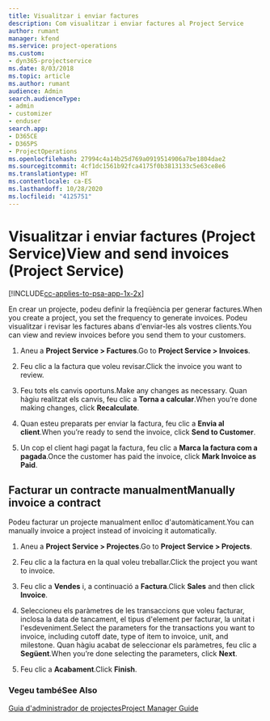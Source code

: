```yaml
---
title: Visualitzar i enviar factures
description: Com visualitzar i enviar factures al Project Service
author: rumant
manager: kfend
ms.service: project-operations
ms.custom:
- dyn365-projectservice
ms.date: 8/03/2018
ms.topic: article
ms.author: rumant
audience: Admin
search.audienceType:
- admin
- customizer
- enduser
search.app:
- D365CE
- D365PS
- ProjectOperations
ms.openlocfilehash: 27994c4a14b25d769a0919514906a7be1804dae2
ms.sourcegitcommit: 4cf1dc1561b92fca4175f0b3813133c5e63ce8e6
ms.translationtype: HT
ms.contentlocale: ca-ES
ms.lasthandoff: 10/28/2020
ms.locfileid: "4125751"
---
```

# <a name="view-and-send-invoices-project-service"></a><span data-ttu-id="b47fd-103">Visualitzar i enviar factures (Project Service)</span><span class="sxs-lookup"><span data-stu-id="b47fd-103">View and send invoices (Project Service)</span></span>

[!INCLUDE[cc-applies-to-psa-app-1x-2x](../includes/cc-applies-to-psa-app-1x-2x.md)]

<span data-ttu-id="b47fd-104">En crear un projecte, podeu definir la freqüència per generar factures.</span><span class="sxs-lookup"><span data-stu-id="b47fd-104">When you create a project, you set the frequency to generate invoices.</span></span> <span data-ttu-id="b47fd-105">Podeu visualitzar i revisar les factures abans d'enviar-les als vostres clients.</span><span class="sxs-lookup"><span data-stu-id="b47fd-105">You can view and review invoices before you send them to your customers.</span></span>  
  
1.  <span data-ttu-id="b47fd-106">Aneu a **Project Service > Factures**.</span><span class="sxs-lookup"><span data-stu-id="b47fd-106">Go to **Project Service > Invoices**.</span></span>  
  
2.  <span data-ttu-id="b47fd-107">Feu clic a la factura que voleu revisar.</span><span class="sxs-lookup"><span data-stu-id="b47fd-107">Click the invoice you want to review.</span></span>  
  
3.  <span data-ttu-id="b47fd-108">Feu tots els canvis oportuns.</span><span class="sxs-lookup"><span data-stu-id="b47fd-108">Make any changes as necessary.</span></span> <span data-ttu-id="b47fd-109">Quan hàgiu realitzat els canvis, feu clic a **Torna a calcular**.</span><span class="sxs-lookup"><span data-stu-id="b47fd-109">When you’re done making changes, click **Recalculate**.</span></span>  
  
4.  <span data-ttu-id="b47fd-110">Quan esteu preparats per enviar la factura, feu clic a **Envia al client**.</span><span class="sxs-lookup"><span data-stu-id="b47fd-110">When you’re ready to send the invoice, click **Send to Customer**.</span></span>  
  
5.  <span data-ttu-id="b47fd-111">Un cop el client hagi pagat la factura, feu clic a **Marca la factura com a pagada**.</span><span class="sxs-lookup"><span data-stu-id="b47fd-111">Once the customer has paid the invoice, click **Mark Invoice as Paid**.</span></span>  
  
## <a name="manually-invoice-a-contract"></a><span data-ttu-id="b47fd-112">Facturar un contracte manualment</span><span class="sxs-lookup"><span data-stu-id="b47fd-112">Manually invoice a contract</span></span>  
 <span data-ttu-id="b47fd-113">Podeu facturar un projecte manualment enlloc d'automàticament.</span><span class="sxs-lookup"><span data-stu-id="b47fd-113">You can manually invoice a project instead of invoicing it automatically.</span></span>  
  
1.  <span data-ttu-id="b47fd-114">Aneu a **Project Service > Projectes**.</span><span class="sxs-lookup"><span data-stu-id="b47fd-114">Go to **Project Service > Projects**.</span></span>  
  
2.  <span data-ttu-id="b47fd-115">Feu clic a la factura en la qual voleu treballar.</span><span class="sxs-lookup"><span data-stu-id="b47fd-115">Click the project you want to invoice.</span></span>  
  
3.  <span data-ttu-id="b47fd-116">Feu clic a **Vendes** i, a continuació a **Factura**.</span><span class="sxs-lookup"><span data-stu-id="b47fd-116">Click **Sales** and then click **Invoice**.</span></span>  
  
4.  <span data-ttu-id="b47fd-117">Seleccioneu els paràmetres de les transaccions que voleu facturar, inclosa la data de tancament, el tipus d'element per facturar, la unitat i l'esdeveniment.</span><span class="sxs-lookup"><span data-stu-id="b47fd-117">Select the parameters for the transactions you want to invoice, including cutoff date, type of item to invoice, unit, and milestone.</span></span> <span data-ttu-id="b47fd-118">Quan hàgiu acabat de seleccionar els paràmetres, feu clic a **Següent**.</span><span class="sxs-lookup"><span data-stu-id="b47fd-118">When you’re done selecting the parameters, click **Next**.</span></span>  
  
5.  <span data-ttu-id="b47fd-119">Feu clic a **Acabament**.</span><span class="sxs-lookup"><span data-stu-id="b47fd-119">Click **Finish**.</span></span>  
  
### <a name="see-also"></a><span data-ttu-id="b47fd-120">Vegeu també</span><span class="sxs-lookup"><span data-stu-id="b47fd-120">See Also</span></span>  
 [<span data-ttu-id="b47fd-121">Guia d'administrador de projectes</span><span class="sxs-lookup"><span data-stu-id="b47fd-121">Project Manager Guide</span></span>](../psa/project-manager-guide.md)
